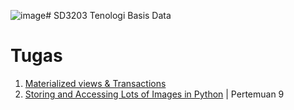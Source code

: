 ![image](https://github.com/balqiszamzami/SD3203-Teknologi-Basis-Data/assets/115378082/495e55c3-b7de-4f6a-857f-5885eff596b7)# SD3203 Tenologi Basis Data

# Tugas
1. [Materialized views & Transactions](/tugas/materialized-views-transactions.md)
2. [Storing and Accessing Lots of Images in Python](https://github.com/balqiszamzami/SD3203-Teknologi-Basis-Data/blob/main/Tugas/Pertemuan9/Soal/Task9.md) | Pertemuan 9
